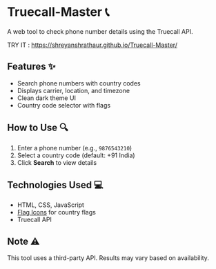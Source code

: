 # Truecall-Master 📞

A web tool to check phone number details using the Truecall API.  

TRY IT : https://shreyanshrathaur.github.io/Truecall-Master/


## Features ✨
- Search phone numbers with country codes
- Displays carrier, location, and timezone
- Clean dark theme UI
- Country code selector with flags

## How to Use 🔍
1. Enter a phone number (e.g., `9876543210`)
2. Select a country code (default: +91 India)
3. Click **Search** to view details

## Technologies Used 💻
- HTML, CSS, JavaScript
- [Flag Icons](https://github.com/lipis/flag-icons) for country flags
- Truecall API

## Note ⚠️
This tool uses a third-party API. Results may vary based on availability.
